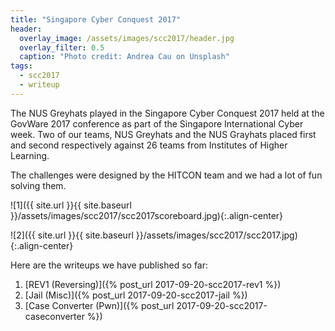 ```yaml
---
title: "Singapore Cyber Conquest 2017"
header:
  overlay_image: /assets/images/scc2017/header.jpg
  overlay_filter: 0.5
  caption: "Photo credit: Andrea Cau on Unsplash"
tags:
  - scc2017
  - writeup
---
```


The NUS Greyhats played in the Singapore Cyber Conquest 2017 held at the GovWare
2017 conference as part of the Singapore International Cyber week. Two of our
teams, NUS Greyhats and the NUS Grayhats placed first and second respectively
against 26 teams from Institutes of Higher Learning.

The challenges were designed by the HITCON team and we had a lot of fun solving
them.

![1]({{ site.url }}{{ site.baseurl }}/assets/images/scc2017/scc2017scoreboard.jpg){:.align-center}

![2]({{ site.url }}{{ site.baseurl }}/assets/images/scc2017/scc2017.jpg){:.align-center}

Here are the writeups we have published so far:

1. [REV1 (Reversing)]({% post_url 2017-09-20-scc2017-rev1 %})
2. [Jail (Misc)]({% post_url 2017-09-20-scc2017-jail %})
3. [Case Converter (Pwn)]({% post_url 2017-09-20-scc2017-caseconverter %})
